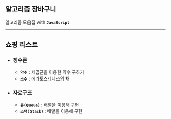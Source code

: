 ## 알고리즘 장바구니

알고리즘 모음집 with **`JavaScript`**

---

## 쇼핑 리스트

- ### 정수론
    - **`약수`** : 제곱근을 이용한 약수 구하기
    - **`소수`** : 에라토스테네스의 채

- ### 자료구조
    - **`큐(Queue)`** : 배열을 이용해 구현
    - **`스택(Stack)`** : 배열을 이용해 구현